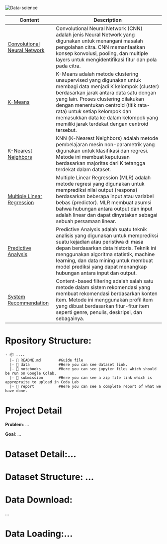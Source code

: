 
![Data-science](https://socialify.git.ci/phanatagama/Data-science/image?description=1&descriptionEditable=%F0%9F%9A%80%20This%20repository%20have%20an%20Data%20Science%20docs%20in%20JupyterNote.%20&font=Jost&forks=1&issues=1&language=1&pattern=Charlie%20Brown&pulls=1&stargazers=1&theme=Auto)

| Content                                                                                                                     | Description                                                                                                                                                                                                                                                                                                                                                   |
|-----------------------------------------------------------------------------------------------------------------------------|---------------------------------------------------------------------------------------------------------------------------------------------------------------------------------------------------------------------------------------------------------------------------------------------------------------------------------------------------------------|
| [Convolutional Neural Network](https://github.com/phanatagama/Data-Science/tree/master/Convolutional%20Neural%20Network)    | Convolutional Neural Network (CNN) adalah jenis Neural Network yang digunakan untuk menangani masalah pengolahan citra. CNN memanfaatkan konsep konvolusi, pooling, dan multiple layers untuk mengidentifikasi fitur dan pola pada citra.                                                                                                                     |
| [K-Means](https://github.com/phanatagama/Data-Science/tree/master/K-meansWithPython-master)                                 | K-Means adalah metode clustering unsupervised yang digunakan untuk membagi data menjadi K kelompok (cluster) berdasarkan jarak antara data satu dengan yang lain. Proses clustering dilakukan dengan menentukan centroid (titik rata-rata) untuk setiap kelompok dan memasukkan data ke dalam kelompok yang memiliki jarak terdekat dengan centroid tersebut. |
| [K-Nearest Neighbors](https://github.com/phanatagama/Data-Science/tree/master/KNNpython-master)                              | KNN (K-Nearest Neighbors) adalah metode pembelajaran mesin non-parametrik yang digunakan untuk klasifikasi dan regresi. Metode ini membuat keputusan berdasarkan majoritas dari K tetangga terdekat dalam dataset.                                                                                                                                            |
| [Multiple Linear Regression](https://github.com/phanatagama/Data-Science/tree/master/ML_Multiple-Linear-Regression--master) | Multiple Linear Regression (MLR) adalah metode regresi yang digunakan untuk memprediksi nilai output (respons) berdasarkan beberapa input atau variabel bebas (predictor). MLR membuat asumsi bahwa hubungan antara output dan input adalah linear dan dapat dinyatakan sebagai sebuah persamaan linear.                                                      |
| [Predictive Analysis](https://github.com/phanatagama/Data-Science/tree/master/Predictive%20Analysis)                        | Predictive Analysis adalah suatu teknik analisis yang digunakan untuk memprediksi suatu kejadian atau peristiwa di masa depan berdasarkan data historis. Teknik ini menggunakan algoritma statistik, machine learning, dan data mining untuk membuat model prediksi yang dapat menangkap hubungan antara input dan output.                                    |
| [System Recommendation](https://github.com/phanatagama/Data-Science/tree/master/System%20Recommendation)                    | Content-based filtering adalah salah satu metode dalam sistem rekomendasi yang membuat rekomendasi berdasarkan konten item. Metode ini menggunakan profil item yang dibuat berdasarkan fitur-fitur item seperti genre, penulis, deskripsi, dan sebagainya.                                                                                                    |
# Rpository Structure:
```
- 📦 ....
  |- 📄 README.md        #Guide file
  |- 📂 data             #Here you can see dataset link.
  |- 📂 notebooks        #Here you can see jupyter files which should be run on Google Colab.
  |- 📂 submission       #Here you can see a zip file link which is appropraite to upload in Coda Lab
  |- 📂 report           #Here you can see a complete report of what we have done.
```


# Project Detail

**Problem**: ... 

**Goal**: ...

# Dataset Detail:...

# Dataset Structure: ...


# Data Download:
...

# Data Loading:... 






